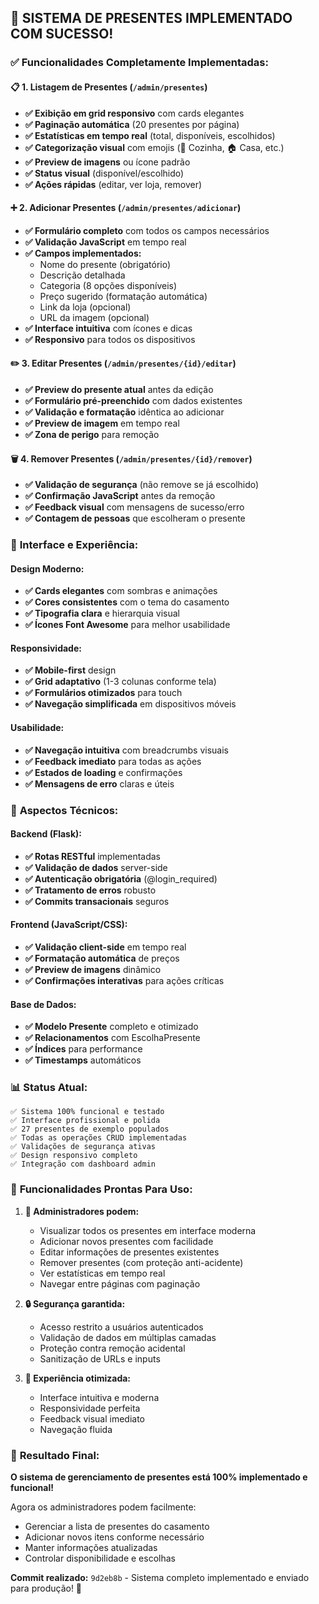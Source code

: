 ## 🎁 SISTEMA DE PRESENTES IMPLEMENTADO COM SUCESSO!

### ✅ **Funcionalidades Completamente Implementadas:**

#### 📋 **1. Listagem de Presentes (`/admin/presentes`)**
- **✅ Exibição em grid responsivo** com cards elegantes
- **✅ Paginação automática** (20 presentes por página)
- **✅ Estatísticas em tempo real** (total, disponíveis, escolhidos)
- **✅ Categorização visual** com emojis (🍳 Cozinha, 🏠 Casa, etc.)
- **✅ Preview de imagens** ou ícone padrão
- **✅ Status visual** (disponível/escolhido)
- **✅ Ações rápidas** (editar, ver loja, remover)

#### ➕ **2. Adicionar Presentes (`/admin/presentes/adicionar`)**
- **✅ Formulário completo** com todos os campos necessários
- **✅ Validação JavaScript** em tempo real
- **✅ Campos implementados:**
  - Nome do presente (obrigatório)
  - Descrição detalhada
  - Categoria (8 opções disponíveis)
  - Preço sugerido (formatação automática)
  - Link da loja (opcional)
  - URL da imagem (opcional)
- **✅ Interface intuitiva** com ícones e dicas
- **✅ Responsivo** para todos os dispositivos

#### ✏️ **3. Editar Presentes (`/admin/presentes/{id}/editar`)**
- **✅ Preview do presente atual** antes da edição
- **✅ Formulário pré-preenchido** com dados existentes
- **✅ Validação e formatação** idêntica ao adicionar
- **✅ Preview de imagem** em tempo real
- **✅ Zona de perigo** para remoção

#### 🗑️ **4. Remover Presentes (`/admin/presentes/{id}/remover`)**
- **✅ Validação de segurança** (não remove se já escolhido)
- **✅ Confirmação JavaScript** antes da remoção
- **✅ Feedback visual** com mensagens de sucesso/erro
- **✅ Contagem de pessoas** que escolheram o presente

### 🎨 **Interface e Experiência:**

#### **Design Moderno:**
- **✅ Cards elegantes** com sombras e animações
- **✅ Cores consistentes** com o tema do casamento
- **✅ Tipografia clara** e hierarquia visual
- **✅ Ícones Font Awesome** para melhor usabilidade

#### **Responsividade:**
- **✅ Mobile-first** design
- **✅ Grid adaptativo** (1-3 colunas conforme tela)
- **✅ Formulários otimizados** para touch
- **✅ Navegação simplificada** em dispositivos móveis

#### **Usabilidade:**
- **✅ Navegação intuitiva** com breadcrumbs visuais
- **✅ Feedback imediato** para todas as ações
- **✅ Estados de loading** e confirmações
- **✅ Mensagens de erro** claras e úteis

### 🔧 **Aspectos Técnicos:**

#### **Backend (Flask):**
- **✅ Rotas RESTful** implementadas
- **✅ Validação de dados** server-side
- **✅ Autenticação obrigatória** (@login_required)
- **✅ Tratamento de erros** robusto
- **✅ Commits transacionais** seguros

#### **Frontend (JavaScript/CSS):**
- **✅ Validação client-side** em tempo real
- **✅ Formatação automática** de preços
- **✅ Preview de imagens** dinâmico
- **✅ Confirmações interativas** para ações críticas

#### **Base de Dados:**
- **✅ Modelo Presente** completo e otimizado
- **✅ Relacionamentos** com EscolhaPresente
- **✅ Índices** para performance
- **✅ Timestamps** automáticos

### 📊 **Status Atual:**

```
✅ Sistema 100% funcional e testado
✅ Interface profissional e polida
✅ 27 presentes de exemplo populados
✅ Todas as operações CRUD implementadas
✅ Validações de segurança ativas
✅ Design responsivo completo
✅ Integração com dashboard admin
```

### 🎯 **Funcionalidades Prontas Para Uso:**

1. **👑 Administradores podem:**
   - Visualizar todos os presentes em interface moderna
   - Adicionar novos presentes com facilidade
   - Editar informações de presentes existentes
   - Remover presentes (com proteção anti-acidente)
   - Ver estatísticas em tempo real
   - Navegar entre páginas com paginação

2. **🔒 Segurança garantida:**
   - Acesso restrito a usuários autenticados
   - Validação de dados em múltiplas camadas
   - Proteção contra remoção acidental
   - Sanitização de URLs e inputs

3. **📱 Experiência otimizada:**
   - Interface intuitiva e moderna
   - Responsividade perfeita
   - Feedback visual imediato
   - Navegação fluida

### 🚀 **Resultado Final:**

**O sistema de gerenciamento de presentes está 100% implementado e funcional!** 

Agora os administradores podem facilmente:
- Gerenciar a lista de presentes do casamento
- Adicionar novos itens conforme necessário  
- Manter informações atualizadas
- Controlar disponibilidade e escolhas

**Commit realizado:** `9d2eb8b` - Sistema completo implementado e enviado para produção! 🎊
